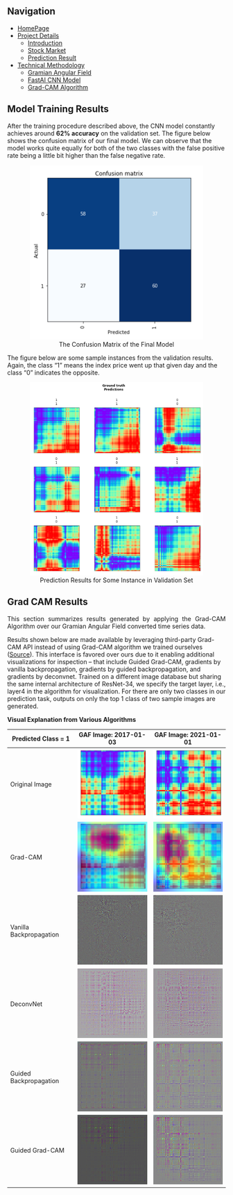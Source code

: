 ## Navigation 
- <a href = "https://connielee99.github.io/Explainable-AI-in-Finance">HomePage</a>
- <a href = "https://connielee99.github.io/Explainable-AI-in-Finance/abstract">Project Details</a>
  - <a href = "https://connielee99.github.io/Explainable-AI-in-Finance/introduction">Introduction</a>
  - <a href = "https://connielee99.github.io/Explainable-AI-in-Finance/stockmarket">Stock Market</a>
  - <a href = "https://connielee99.github.io/Explainable-AI-in-Finance/result">Prediction Result</a>
- <a href = "https://connielee99.github.io/Explainable-AI-in-Finance/methodology">Technical Methodology</a>
	- <a href = "https://connielee99.github.io/Explainable-AI-in-Finance/gaf">Gramian Angular Field</a> 
	- <a href = "https://connielee99.github.io/Explainable-AI-in-Finance/fastai">FastAI CNN Model</a>
	- <a href = "https://connielee99.github.io/Explainable-AI-in-Finance/gradcam">Grad-CAM Algorithm</a>

## Model Training Results

After the training procedure described above, the CNN model constantly achieves around **62% accuracy** on the validation set. The figure below shows the confusion matrix of our final model. We can observe that the model works quite equally for both of the two classes with the false positive rate being a little bit higher than the false negative rate.

<p align="center">
    <img src="img/report_img/confusion_matrix.png" alt="layers arch" width=400>
    <br>The Confusion Matrix of the Final Model

The figure below are some sample instances from the validation results. Again, the class “1” means the index price went up that given day and the class “0” indicates the opposite.
    
<p align="center">
    <img src="img/report_img/cnn_results.png" alt="layers arch" width=400>
    <br>Prediction Results for Some Instance in Validation Set
	
</p>

## Grad CAM Results
<p align='justify'>
This section summarizes results generated by applying the Grad-CAM Algorithm over our Gramian Angular Field converted time series data. <br>

Results shown below are made available by leveraging third-party Grad-CAM API instead of using Grad-CAM algorithm we trained ourselves (<a href = https://github.com/kazuto1011/grad-cam-pytorch#demo-1>Source</a>). This interface is favored over ours due to it enabling additional visualizations for inspection – that include Guided Grad-CAM, gradients by vanilla backpropagation, gradients by guided backpropagation, and gradients by deconvnet. Trained on a different image database but sharing the same internal architecture of ResNet-34, we specify the target layer, i.e., layer4 in the algorithm for visualization. For there are only two classes in our prediction task, outputs on only the top 1 class of two sample images are generated.<br>

</p>
<b>Visual Explanation from Various Algorithms</b>

| Predicted Class = 1 | GAF Image: 2017-01-03 | GAF Image: 2021-01-01 |
| --- | --- | --- |
| Original Image | <img src="img/test_imgs/2017-01-03.png" alt="test1" width=250> | <img src="img/test_imgs/2021-01-01.png" alt="test2" width=250> |
| Grad-CAM | <img src="img/class1_layer4_2017-01-03/0-resnet34-gradcam-layer4-oscilloscope.png" alt="test11" width=250> | <img src="img/class1_layer4_2021-01-01/0-resnet34-gradcam-layer4-digital_clock.png" alt="test21" width=250> |
| Vanilla Backpropagation | <img src="img/class1_layer4_2017-01-03/0-resnet34-vanilla-oscilloscope.png" alt="test12" width=250> | <img src="img/class1_layer4_2021-01-01/0-resnet34-vanilla-digital_clock.png" alt="test22" width=250> |
| DeconvNet | <img src="img/class1_layer4_2017-01-03/0-resnet34-deconvnet-oscilloscope.png" alt="test13" width=250> | <img src="img/class1_layer4_2021-01-01/0-resnet34-deconvnet-digital_clock.png" alt="test23" width=250> |
| Guided Backpropagation | <img src="img/class1_layer4_2017-01-03/0-resnet34-guided-oscilloscope.png" alt="test14" width=250> | <img src="img/class1_layer4_2021-01-01/0-resnet34-guided-digital_clock.png" alt="test24" width=250> |
| Guided Grad-CAM | <img src="img/class1_layer4_2017-01-03/0-resnet34-guided_gradcam-layer4-oscilloscope.png" alt="test15" width=250> | <img src="img/class1_layer4_2021-01-01/0-resnet34-guided_gradcam-layer4-digital_clock.png" alt="test25" width=250> |
